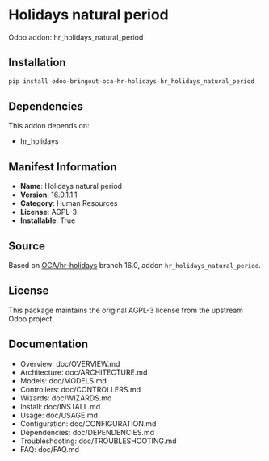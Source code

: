 # Holidays natural period

Odoo addon: hr_holidays_natural_period

## Installation

```bash
pip install odoo-bringout-oca-hr-holidays-hr_holidays_natural_period
```

## Dependencies

This addon depends on:
- hr_holidays

## Manifest Information

- **Name**: Holidays natural period
- **Version**: 16.0.1.1.1
- **Category**: Human Resources
- **License**: AGPL-3
- **Installable**: True

## Source

Based on [OCA/hr-holidays](https://github.com/OCA/hr-holidays) branch 16.0, addon `hr_holidays_natural_period`.

## License

This package maintains the original AGPL-3 license from the upstream Odoo project.

## Documentation

- Overview: doc/OVERVIEW.md
- Architecture: doc/ARCHITECTURE.md
- Models: doc/MODELS.md
- Controllers: doc/CONTROLLERS.md
- Wizards: doc/WIZARDS.md
- Install: doc/INSTALL.md
- Usage: doc/USAGE.md
- Configuration: doc/CONFIGURATION.md
- Dependencies: doc/DEPENDENCIES.md
- Troubleshooting: doc/TROUBLESHOOTING.md
- FAQ: doc/FAQ.md
